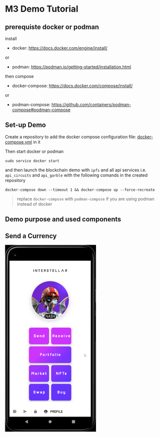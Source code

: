 # M3 Demo Tutorial



## prerequiste docker or podman

install
- docker: https://docs.docker.com/engine/install/

 or 

- podman: 
https://podman.io/getting-started/installation.html

then compose

- docker-compose: https://docs.docker.com/compose/install/

or

- podman-compose: https://github.com/containers/podman-compose#podman-compose


## Set-up Demo

Create a repository to add the docker compose configuration file: [docker-compose.yml](https://github.com/Interstellar-Network/Interstellar-Book/blob/docker-compose/docker-compose.yml) in it

Then start docker or podman
```
sudo service docker start
```
and then launch the blockchain demo with `ipfs` and all api services i.e. `api_circuits` and `api_garble` with the following comands in the created repository
```
docker-compose down --timeout 1 && docker-compose up --force-recreate
```
> replace `docker-compose` with `podman-compose` if you are using podman instead of docker


## Demo purpose and used components


## Send a Currency

<img src="./fig/Send_Currency_Demo.gif" alt="wallet menu"  width="300"/>

